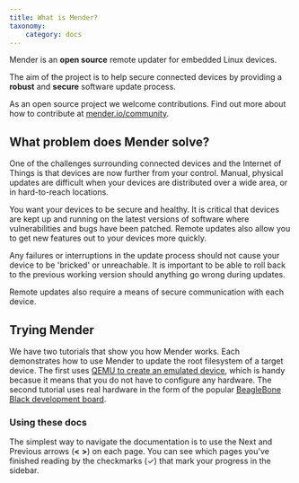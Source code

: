 ```yaml
---
title: What is Mender?
taxonomy:
    category: docs
---
```


Mender is an **open source** remote updater for embedded Linux devices.

The aim of the project is to help secure connected devices by providing a **robust** and **secure** software update process.

As an open source project we welcome contributions. Find out more about how to contribute at [mender.io/community](https://mender.io/community?target=_blank).


## What problem does Mender solve?

One of the challenges surrounding connected devices and the Internet of Things is that devices are now further from your control. Manual, physical updates are difficult when your devices are distributed over a wide area, or in hard-to-reach locations.

You want your devices to be secure and healthy. It is critical that devices are kept up and running on the latest versions of software where vulnerabilities and bugs have been patched. Remote updates also allow you to get new features out to your devices more quickly.

Any failures or interruptions in the update process should not cause your device to be 'bricked' or unreachable. It is important to be able to roll back to the previous working version should anything go wrong during updates.

Remote updates also require a means of secure communication with each device.

## Trying Mender

We have two tutorials that show you how Mender works. Each demonstrates how to use Mender to update the root filesystem of a target device.
The first uses [QEMU to create an emulated device](../../Getting-started/Your-first-update-on-qemu), which is handy becasue it means that you do not have to configure any hardware.
The second tutorial uses real hardware in the form of the popular [BeagleBone Black development board](../../Getting-started/Your-first-update-on-BeagleBone).

### Using these docs

The simplest way to navigate the documentation is to use the Next and Previous arrows (**<**   **>**) on each page. You can see which pages you've finished reading by the checkmarks (✓) that mark your progress in the sidebar.
